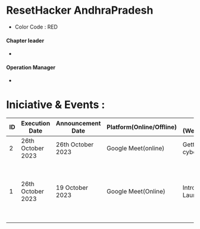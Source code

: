 # ResetHacker AndhraPradesh
- Color Code : RED

#### Chapter leader 
-

#### Operation Manager
-

# Iniciative & Events :
ID | Execution Date | Announcement Date | Platform(Online/Offline) | Agenda (Webinar/Discussion) | Host | FeedBack |
|---|---|---|---|---| ---| ---|
| 2 | 26th October 2023 | 26th October 2023 | Google Meet(online) | Getting into cybersecurity |   | Topic | 
| 1 | 26th October 2023 | 19 October 2023 | Google Meet(Online) | Introduction and Launch | Sai Pawan | Introducing ResetHacker, Why we launched chapters, Vision, Get to know each other | 

